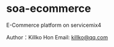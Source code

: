 soa-ecommerce
=============

E-Commerce platform on servicemix4 

Author：Killko Hon
Email: killko@qq.com
